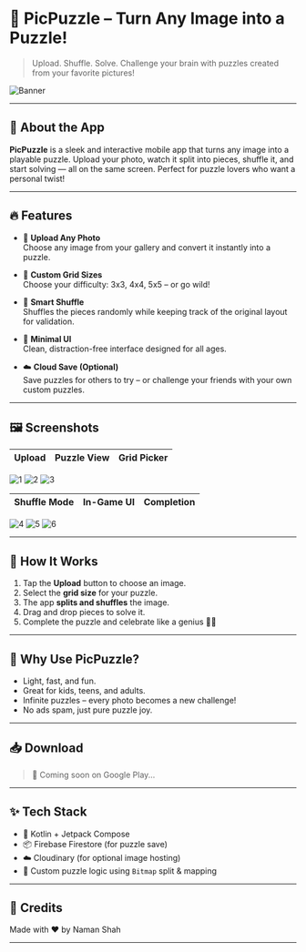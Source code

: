 # 🧩 PicPuzzle – Turn Any Image into a Puzzle!

> Upload. Shuffle. Solve. Challenge your brain with puzzles created from your favorite pictures!

![Banner](https://github.com/user-attachments/assets/31cd9429-7e49-4257-9ebc-dd5253b77dbe)

---

## 📱 About the App

**PicPuzzle** is a sleek and interactive mobile app that turns any image into a playable puzzle. Upload your photo, watch it split into pieces, shuffle it, and start solving — all on the same screen. Perfect for puzzle lovers who want a personal twist!

---

## 🔥 Features

- 📸 **Upload Any Photo**  
  Choose any image from your gallery and convert it instantly into a puzzle.

- 🎯 **Custom Grid Sizes**  
  Choose your difficulty: 3x3, 4x4, 5x5 – or go wild!

- 🔀 **Smart Shuffle**  
  Shuffles the pieces randomly while keeping track of the original layout for validation.

- 🌟 **Minimal UI**  
  Clean, distraction-free interface designed for all ages.

- ☁️ **Cloud Save (Optional)**  
  Save puzzles for others to try – or challenge your friends with your own custom puzzles.

---

## 🖼️ Screenshots

| Upload | Puzzle View | Grid Picker |
|--------|-------------|-------------|
![1](https://github.com/user-attachments/assets/334851ff-31f4-4c41-8997-f7d3207e388e)
![2](https://github.com/user-attachments/assets/bd4d2e5c-4035-450d-93fe-c63a9b938eba)
![3](https://github.com/user-attachments/assets/03853bcf-f8a8-49bf-8ea4-c08f61cd78be)

| Shuffle Mode | In-Game UI | Completion |
|--------------|------------|-------------|
![4](https://github.com/user-attachments/assets/523ef55a-67eb-485c-8028-b8183092cf4a)
![5](https://github.com/user-attachments/assets/2725870a-b1ea-407e-b4d0-369e60abfc89)
![6](https://github.com/user-attachments/assets/31cd9429-7e49-4257-9ebc-dd5253b77dbe)

---

## 🚀 How It Works

1. Tap the **Upload** button to choose an image.
2. Select the **grid size** for your puzzle.
3. The app **splits and shuffles** the image.
4. Drag and drop pieces to solve it.
5. Complete the puzzle and celebrate like a genius 🧠🎉

---

## 🎯 Why Use PicPuzzle?

- Light, fast, and fun.
- Great for kids, teens, and adults.
- Infinite puzzles – every photo becomes a new challenge!
- No ads spam, just pure puzzle joy.

---

## 📥 Download

> 🚧 Coming soon on Google Play...

---

## ✨ Tech Stack

- 💙 Kotlin + Jetpack Compose
- 📦 Firebase Firestore (for puzzle save)
- ☁️ Cloudinary (for optional image hosting)
- 🧠 Custom puzzle logic using `Bitmap` split & mapping

---

## 🙌 Credits

Made with ❤️ by Naman Shah

---


